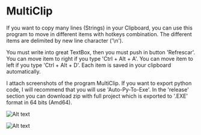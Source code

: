# MultiClip
If you want to copy many lines (Strings) in your Clipboard, you can use this program to move in different items with hotkeys combination. The different items are delimited by new line character ('\n').

You must write into great TextBox, then you must push in button 'Refrescar'. You can move item to right if you type 'Ctrl + Alt + A'. You can move item to left if you type 'Ctrl + Alt + D'. Each item is saved in your clipboard automatically.

I attach screenshots of the program MultiClip. If you want to export python code, I will recommend that you will use 'Auto-Py-To-Exe'. In the 'release' section you can download zip with full project which is exported to '.EXE' format in 64 bits (Amd64).

![Alt text](https://user-images.githubusercontent.com/36576250/118334727-6eeb0e00-b50e-11eb-960d-884fffc63520.PNG?raw=true "ScreenShot1")

![Alt text](https://user-images.githubusercontent.com/36576250/118334729-714d6800-b50e-11eb-831a-21cb3e6ae7fe.PNG?raw=true "ScreenShot1")
